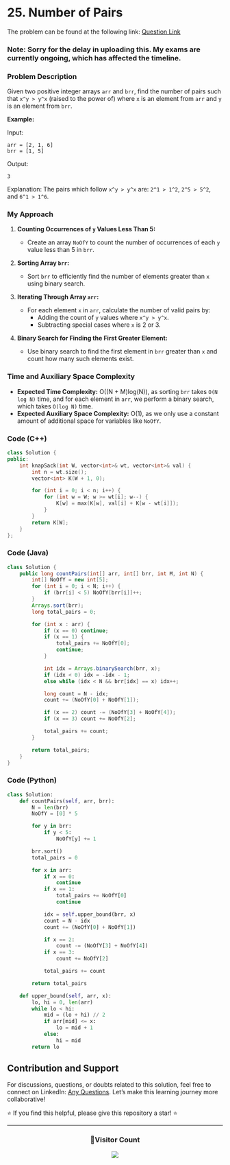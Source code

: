 # <b>25. Number of Pairs</b>

The problem can be found at the following link: [Question Link](https://www.geeksforgeeks.org/problems/number-of-pairs-1587115620/1)

### Note: Sorry for the delay in uploading this. My exams are currently ongoing, which has affected the timeline.

### Problem Description

Given two positive integer arrays `arr` and `brr`, find the number of pairs such that `x^y > y^x` (raised to the power of) where `x` is an element from `arr` and `y` is an element from `brr`.

**Example:**

Input:

```
arr = [2, 1, 6]
brr = [1, 5]
```

Output:

```
3
```

Explanation: The pairs which follow `x^y > y^x` are: `2^1 > 1^2`, `2^5 > 5^2`, and `6^1 > 1^6`.

### My Approach

1. **Counting Occurrences of `y` Values Less Than 5:**

   - Create an array `NoOfY` to count the number of occurrences of each `y` value less than 5 in `brr`.

2. **Sorting Array `brr`:**

   - Sort `brr` to efficiently find the number of elements greater than `x` using binary search.

3. **Iterating Through Array `arr`:**

   - For each element `x` in `arr`, calculate the number of valid pairs by:
     - Adding the count of `y` values where `x^y > y^x`.
     - Subtracting special cases where `x` is 2 or 3.

4. **Binary Search for Finding the First Greater Element:**
   - Use binary search to find the first element in `brr` greater than `x` and count how many such elements exist.

### Time and Auxiliary Space Complexity

- **Expected Time Complexity:** O((N + M)log(N)), as sorting `brr` takes `O(N log N)` time, and for each element in `arr`, we perform a binary search, which takes `O(log N)` time.
- **Expected Auxiliary Space Complexity:** O(1), as we only use a constant amount of additional space for variables like `NoOfY`.

### Code (C++)

```cpp
class Solution {
public:
    int knapSack(int W, vector<int>& wt, vector<int>& val) {
        int n = wt.size();
        vector<int> K(W + 1, 0);

        for (int i = 0; i < n; i++) {
            for (int w = W; w >= wt[i]; w--) {
                K[w] = max(K[w], val[i] + K[w - wt[i]]);
            }
        }
        return K[W];
    }
};
```

### Code (Java)

```java
class Solution {
    public long countPairs(int[] arr, int[] brr, int M, int N) {
        int[] NoOfY = new int[5];
        for (int i = 0; i < N; i++) {
            if (brr[i] < 5) NoOfY[brr[i]]++;
        }
        Arrays.sort(brr);
        long total_pairs = 0;

        for (int x : arr) {
            if (x == 0) continue;
            if (x == 1) {
                total_pairs += NoOfY[0];
                continue;
            }

            int idx = Arrays.binarySearch(brr, x);
            if (idx < 0) idx = -idx - 1;
            else while (idx < N && brr[idx] == x) idx++;

            long count = N - idx;
            count += (NoOfY[0] + NoOfY[1]);

            if (x == 2) count -= (NoOfY[3] + NoOfY[4]);
            if (x == 3) count += NoOfY[2];

            total_pairs += count;
        }

        return total_pairs;
    }
}
```

### Code (Python)

```python
class Solution:
    def countPairs(self, arr, brr):
        N = len(brr)
        NoOfY = [0] * 5

        for y in brr:
            if y < 5:
                NoOfY[y] += 1

        brr.sort()
        total_pairs = 0

        for x in arr:
            if x == 0:
                continue
            if x == 1:
                total_pairs += NoOfY[0]
                continue

            idx = self.upper_bound(brr, x)
            count = N - idx
            count += (NoOfY[0] + NoOfY[1])

            if x == 2:
                count -= (NoOfY[3] + NoOfY[4])
            if x == 3:
                count += NoOfY[2]

            total_pairs += count

        return total_pairs

    def upper_bound(self, arr, x):
        lo, hi = 0, len(arr)
        while lo < hi:
            mid = (lo + hi) // 2
            if arr[mid] <= x:
                lo = mid + 1
            else:
                hi = mid
        return lo
```

## Contribution and Support

For discussions, questions, or doubts related to this solution, feel free to connect on LinkedIn: [Any Questions](https://www.linkedin.com/in/patel-hetkumar-sandipbhai-8b110525a/). Let’s make this learning journey more collaborative!

⭐ If you find this helpful, please give this repository a star! ⭐

---

<div align="center">
  <h3><b>📍Visitor Count</b></h3>
</div>

<p align="center">
  <img src="https://visitor-badge.laobi.icu/badge?page_id=Hunterdii.GeeksforGeeks-POTD" />
</p>
